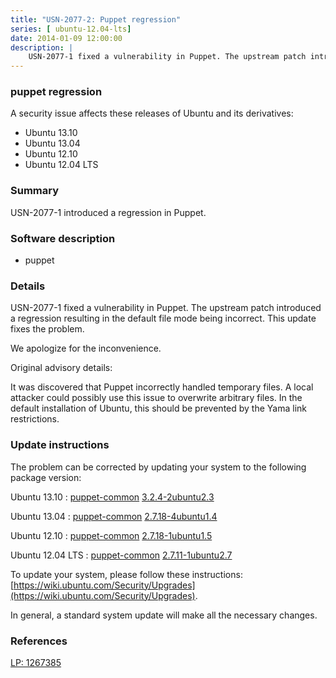 ```yaml
---
title: "USN-2077-2: Puppet regression"
series: [ ubuntu-12.04-lts]
date: 2014-01-09 12:00:00
description: |
    USN-2077-1 fixed a vulnerability in Puppet. The upstream patch introduced a regression resulting in the default file mode being incorrect. This update fixes the problem.
--- 
```

 
 


### puppet regression

A security issue affects these releases of Ubuntu and its derivatives:

* Ubuntu 13.10
* Ubuntu 13.04
* Ubuntu 12.10
* Ubuntu 12.04 LTS

### Summary

USN-2077-1 introduced a regression in Puppet. 

### Software description

* puppet 

### Details

USN-2077-1 fixed a vulnerability in Puppet. The upstream patch introduced a regression resulting in the default file mode being incorrect. This update fixes the problem.

We apologize for the inconvenience.

Original advisory details:

 It was discovered that Puppet incorrectly handled temporary files. A local attacker could possibly use this issue to overwrite arbitrary files. In the default installation of Ubuntu, this should be prevented by the Yama link restrictions. 

### Update instructions

The problem can be corrected by updating your system to the following package version:

Ubuntu 13.10
 : [puppet-common](https://launchpad.net/ubuntu/+source/puppet) <span> [3.2.4-2ubuntu2.3](https://launchpad.net/ubuntu/+source/puppet/3.2.4-2ubuntu2.3) </span> 

Ubuntu 13.04
 : [puppet-common](https://launchpad.net/ubuntu/+source/puppet) <span> [2.7.18-4ubuntu1.4](https://launchpad.net/ubuntu/+source/puppet/2.7.18-4ubuntu1.4) </span> 

Ubuntu 12.10
 : [puppet-common](https://launchpad.net/ubuntu/+source/puppet) <span> [2.7.18-1ubuntu1.5](https://launchpad.net/ubuntu/+source/puppet/2.7.18-1ubuntu1.5) </span> 

Ubuntu 12.04 LTS
 : [puppet-common](https://launchpad.net/ubuntu/+source/puppet) <span> [2.7.11-1ubuntu2.7](https://launchpad.net/ubuntu/+source/puppet/2.7.11-1ubuntu2.7) </span> 

To update your system, please follow these instructions: [https://wiki.ubuntu.com/Security/Upgrades](https://wiki.ubuntu.com/Security/Upgrades).

In general, a standard system update will make all the necessary changes. 

### References

 
 [LP: 1267385](https://launchpad.net/bugs/1267385)
 

